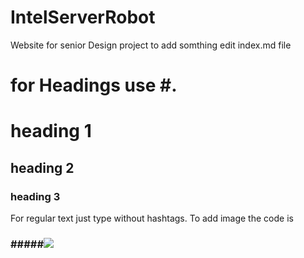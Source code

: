 # IntelServerRobot
Website for senior Design project
to add somthing edit index.md file
 # for Headings use #. 
  # heading 1
  ## heading 2
  ### heading 3
For regular text just type without hashtags.
To add image the code is
###  #####<img src= "paste the link/source of image" > 

